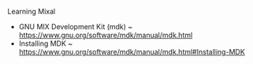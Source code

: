 Learning Mixal

- GNU MIX Development Kit (mdk) ~ <https://www.gnu.org/software/mdk/manual/mdk.html>
- Installing MDK ~ <https://www.gnu.org/software/mdk/manual/mdk.html#Installing-MDK>
